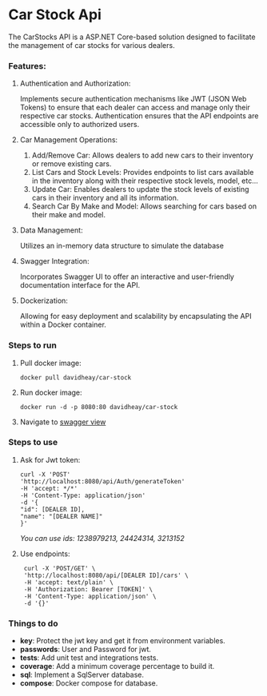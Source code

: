 # Car Stock Api

The CarStocks API is a ASP.NET Core-based solution designed to facilitate the management of car stocks for various dealers.

### Features:

1. Authentication and Authorization: 

   Implements secure authentication mechanisms like JWT (JSON Web Tokens) to ensure that each dealer can access and manage only their respective car stocks. Authentication ensures that the API endpoints are accessible only to authorized users.

2. Car Management Operations:

   1. Add/Remove Car: Allows dealers to add new cars to their inventory or remove existing cars.
   2. List Cars and Stock Levels: Provides endpoints to list cars available in the inventory along with their respective stock levels, model, etc...
   3. Update Car: Enables dealers to update the stock levels of existing cars in their inventory and all its information.
   4. Search Car By Make and Model: Allows searching for cars based on their make and model.

3. Data Management:

   Utilizes an in-memory data structure to simulate the database

4. Swagger Integration:

   Incorporates Swagger UI to offer an interactive and user-friendly documentation interface for the API.

5. Dockerization:

   Allowing for easy deployment and scalability by encapsulating the API within a Docker container.

### Steps to run


1. Pull docker image:

   ```
   docker pull davidheay/car-stock
   ```

2. Run docker image:

   ```
   docker run -d -p 8080:80 davidheay/car-stock
   ```

3. Navigate to [swagger view](http://localhost:8080/swagger/index.html)

### Steps to use


1. Ask for  Jwt token:

    ```
    curl -X 'POST' 
    'http://localhost:8080/api/Auth/generateToken'
    -H 'accept: */*'
    -H 'Content-Type: application/json'
    -d '{
    "id": [DEALER ID],
    "name": "[DEALER NAME]"
    }'
   ```
   *You can use ids: 1238979213, 24424314, 3213152*

2. Use endpoints:

   ```
    curl -X 'POST/GET' \
    'http://localhost:8080/api/[DEALER ID]/cars' \
    -H 'accept: text/plain' \
    -H 'Authorization: Bearer [TOKEN]' \
    -H 'Content-Type: application/json' \
    -d '{}'
   ```

### Things to do

* **key**: Protect the jwt key and get it from environment variables.
* **passwords**: User and Password for jwt.
* **tests**: Add unit test and integrations tests.
* **coverage**: Add a minimum coverage percentage to build it.
* **sql**: Implement a SqlServer database.
* **compose**: Docker compose for database.
